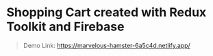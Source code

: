 # Shopping Cart created with Redux Toolkit and Firebase
> Demo Link: https://marvelous-hamster-6a5c4d.netlify.app/
